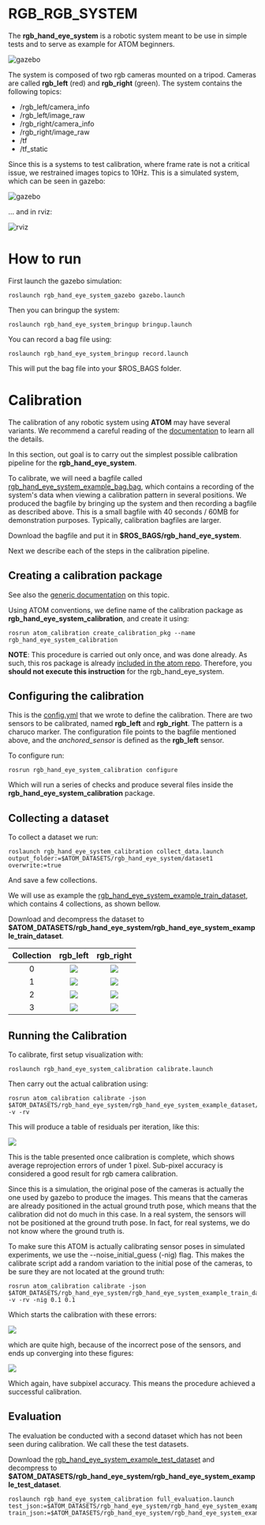 # RGB_RGB_SYSTEM

The **rgb_hand_eye_system** is a robotic system meant to be use in simple tests and to serve as example for ATOM beginners.

![gazebo](docs/system.png)

The system is composed of two rgb cameras mounted on a tripod.
Cameras are called **rgb_left** (red) and **rgb_right** (green).
The system contains the following topics:

  - /rgb_left/camera_info
  - /rgb_left/image_raw
  - /rgb_right/camera_info
  - /rgb_right/image_raw
  - /tf
  - /tf_static

Since this is a systems to test calibration, where frame rate is not a critical issue, we restrained images topics to 10Hz.
This is a simulated system, which can be seen in gazebo:

![gazebo](docs/gazebo.png)

... and in rviz:

![rviz](docs/rviz.png)

# How to run

First launch the gazebo simulation:

    roslaunch rgb_hand_eye_system_gazebo gazebo.launch

Then you can bringup the system:

    roslaunch rgb_hand_eye_system_bringup bringup.launch

You can record a bag file using:

    roslaunch rgb_hand_eye_system_bringup record.launch

This will put the bag file into your $ROS_BAGS folder.

# Calibration

The calibration of any robotic system using **ATOM** may have several variants. We recommend a careful reading of the [documentation](https://lardemua.github.io/atom_documentation/) to learn all the details.

In this section, out goal is to carry out the simplest possible calibration pipeline for the **rgb_hand_eye_system**.

To calibrate, we will need a bagfile called [rgb_hand_eye_system_example_bag.bag](https://drive.google.com/file/d/1Noo3eZh72m-xRobYZywdo1wtqg7e4wGa/view?usp=sharing), which contains a recording of the system's data when viewing a calibration pattern in several positions.
We produced the bagfile by bringing up the system and then recording a bagfile as described above.
This is a small bagfile with 40 seconds / 60MB for demonstration purposes. Typically, calibration bagfiles are larger.

Download the bagfile and put it in **$ROS_BAGS/rgb_hand_eye_system**.

Next we describe each of the steps in the calibration pipeline.

## Creating a calibration package

See also the [generic documentation](https://lardemua.github.io/atom_documentation/procedures/#create-a-calibration-package) on this topic.

Using ATOM conventions, we define name of the calibration package as **rgb_hand_eye_system_calibration**, and create it using:

    rosrun atom_calibration create_calibration_pkg --name rgb_hand_eye_system_calibration

**NOTE**: This procedure is carried out only once, and was done already. As such, this ros package is already [included in the atom repo](https://github.com/lardemua/atom/tree/noetic-devel/atom_examples/rgb_hand_eye_system/rgb_hand_eye_system_calibration). Therefore, you **should not execute this instruction** for the rgb_hand_eye_system.


## Configuring the calibration


This is the [config.yml](https://github.com/lardemua/atom/blob/miguelriemoliveira/issue629/atom_examples/rgb_hand_eye_system/rgb_hand_eye_system_calibration/calibration/config.yml) that we wrote to define the calibration. There are two sensors to be calibrated, named **rgb_left** and **rgb_right**. The pattern is a charuco marker.
The configuration file points to the bagfile mentioned above, and the _anchored_sensor_ is defined as the **rgb_left** sensor.

To configure run:

    rosrun rgb_hand_eye_system_calibration configure

Which will run a series of checks and produce several files inside the **rgb_hand_eye_system_calibration** package.


## Collecting a dataset

To collect a dataset we run:

    roslaunch rgb_hand_eye_system_calibration collect_data.launch output_folder:=$ATOM_DATASETS/rgb_hand_eye_system/dataset1 overwrite:=true

And save a few collections.

We will use as example the [rgb_hand_eye_system_example_train_dataset](https://drive.google.com/file/d/1FobBsyxtI29hDt5NlKfAg7kFdsZxrcbG/view?usp=sharing), which contains 4 collections, as shown bellow.

Download and decompress the dataset to **$ATOM_DATASETS/rgb_hand_eye_system/rgb_hand_eye_system_example_train_dataset**.

Collection |           rgb_left             |           rgb_right
:----------------:|:-------------------------:|:-------------------------:
0 | ![](docs/rgb_left_000.jpg) |  ![](docs/rgb_right_000.jpg)
1 | ![](docs/rgb_left_001.jpg) |  ![](docs/rgb_right_001.jpg)
2 | ![](docs/rgb_left_002.jpg) |  ![](docs/rgb_right_002.jpg)
3 | ![](docs/rgb_left_003.jpg) |  ![](docs/rgb_right_003.jpg)


## Running the Calibration

To calibrate, first setup visualization with:

    roslaunch rgb_hand_eye_system_calibration calibrate.launch

Then carry out the actual calibration using:

    rosrun atom_calibration calibrate -json $ATOM_DATASETS/rgb_hand_eye_system/rgb_hand_eye_system_example_dataset/dataset.json -v -rv

This will produce a table of residuals per iteration, like this:

![](docs/calibration_output.png)

This is the table presented once calibration is complete, which shows average reprojection errors of under 1 pixel. Sub-pixel accuracy is considered a good result for rgb camera calibration.

 Since this is a simulation, the original pose of the cameras is actually the one used by gazebo to produce the images. This means that the cameras are already positioned in the actual ground truth pose, which means that the calibration did not do much in this case. In a real system, the sensors will not be positioned at the ground truth pose. In fact, for real systems, we do not know where the ground truth is.

To make sure this ATOM is actually calibrating sensor poses in simulated experiments, we use the --noise_initial_guess (-nig) flag. This makes the calibrate script add a random variation to the initial pose of the cameras, to be sure they are not located at the ground truth:

    rosrun atom_calibration calibrate -json $ATOM_DATASETS/rgb_hand_eye_system/rgb_hand_eye_system_example_train_dataset/dataset.json -v -rv -nig 0.1 0.1

Which starts the calibration with these errors:

![](docs/calibration_output2.png)

which are quite high, because of the incorrect pose of the sensors,  and ends up converging into these figures:

![](docs/calibration_output3.png)

Which again, have subpixel accuracy. This means the procedure achieved a successful calibration.


## Evaluation

The evaluation be conducted with a second dataset which has not been seen during calibration. We call these the test datasets.

Download the [rgb_hand_eye_system_example_test_dataset](https://drive.google.com/file/d/1AvjQxncY1G0BbCZu_mgYIyefeFztsHpB/view?usp=sharing) and decompress to **$ATOM_DATASETS/rgb_hand_eye_system/rgb_hand_eye_system_example_test_dataset**.

    roslaunch rgb_hand_eye_system_calibration full_evaluation.launch test_json:=$ATOM_DATASETS/rgb_hand_eye_system/rgb_hand_eye_system_example_test_dataset/dataset.json train_json:=$ATOM_DATASETS/rgb_hand_eye_system/rgb_hand_eye_system_example_train_dataset/atom_calibration.json
